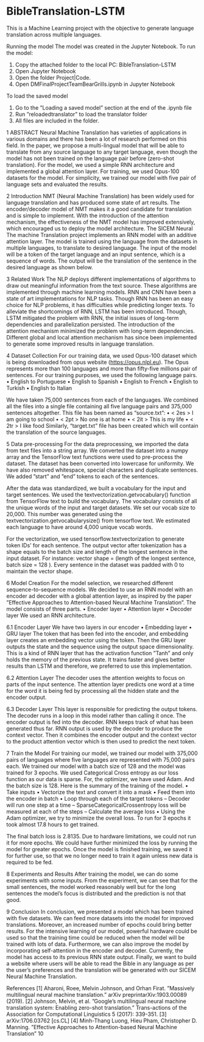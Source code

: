 # BibleTranslation-LSTM
This is a Machine Learning project with the objective to generate language translation across multiple languages.

Running the model
The model was created in the Jupyter Notebook.
To run the model:
1. Copy the attached folder to the local PC: BibleTranslation-LSTM
2. Open Jupyter Notebook
3. Open the folder Project|Code.
4. Open DMFinalProjectTeamBearGrills.ipynb in Jupyter Notebook

To load the saved model
1. Go to the ”Loading a saved model” section at the end of the .ipynb file
2. Run ”reloadedtranslator” to load the translator folder
3. All files are included in the folder.


1 ABSTRACT
Neural Machine Translation has varieties of applications in various domains and there has been a lot of
research performed on this field. In the paper, we propose a multi-lingual model that will be able to
translate from any source language to any target language, even though the model has not been trained on
the language pair before (zero-shot translation). For the model, we used a simple RNN architecture and
implemented a global attention layer. For training, we used Opus-100 datasets for the model.
For simplicity, we trained our model with five pair of language sets and evaluated the results.

2 Introduction
NMT (Neural Machine Translation) has been widely used for language translation and has produced some
state of art results. The encoder/decoder model of NMT makes it a good candidate for translation and
is simple to implement. With the introduction of the attention mechanism, the effectiveness of the NMT
model has improved extensively, which encouraged us to deploy the model architecture. The SICEM Neural
The machine Translation project implements an RNN model with an additive attention layer. The model is
trained using the language from the datasets in multiple languages, to translate to desired language. The
input of the model will be a token of the target language and an input sentence, which is a sequence of
words. The output will be the translation of the sentence in the desired language as shown below.

3 Related Work
The NLP deploys different implementations of algorithms to draw out meaningful information from the
text source. These algorithms are implemented through machine learning models. RNN and CNN have
been a state of art implementations for NLP tasks. Though RNN has been an easy choice for NLP problems,
it has difficulties while predicting longer texts. To alleviate the shortcomings of RNN, LSTM has been
introduced. Though, LSTM mitigated the problem with RNN, the initial issues of long-term dependencies
and parallelization persisted. The introduction of the attention mechanism minimized the problem with long-term
dependencies. Different global and local attention mechanism has since been implemented
to generate some improved results in language translation.

4 Dataset Collection
For our training data, we used Opus-100 dataset which is being downloaded from opus website
(https://opus.nlpl.eu). The Opus represents more than 100 languages and more than fifty-five millions 
pair of sentences. For our training purposes, we used the following language pairs.
• English to Portuguese
• English to Spanish
• English to French
• English to Turkish
• English to Italian

We have taken 75,000 sentences from each of the languages. We combined all the files into a single file
containing all five language pairs and 375,000 sentences altogether. This file has been named as
“source.txt”:
• < 2es > I am going to school
• < 2pt > No one is at home
• < 2it > This is my life
• < 2tr > I like food
Similarly, “target.txt” file has been created which will contain the translation of the source languages.

5 Data pre-processing
For the data preprocessing, we imported the data from text files into a string array. We converted the
dataset into a numpy array and the TensorFlow text functions were used to pre-process the dataset. The
dataset has been converted into lowercase for uniformity. We have also removed whitespace, special
characters and duplicate sentences. We added ”start” and ”end” tokens to each of the sentences.

After the data was standardized, we built a vocabulary for the input and target sentences. We used the
textvectorization.getvocabulary() function from TensorFlow text to build the vocabulary. The vocabulary
consists of all the unique words of the input and target datasets. We set our vocab size to 20,000. This
number was generated using the textvectorization.getvocabularysize() from tensorflow text. We estimated
each language to have around 4,000 unique vocab words.

For the vectorization, we used tensorflow.textvectorization to generate token IDs’ for each sentence.
The output vector after tokenization has a shape equals to the batch size and length of the longest sentence
in the input dataset. For instance: vector shape = (length of the longest sentence, batch size = 128 ).
Every sentence in the dataset was padded with 0 to maintain the vector shape.

6 Model Creation
For the model selection, we researched different sequence-to-sequence models. We decided to use an RNN
model with an encoder ad decoder with a global attention layer, as inspired by the paper ”Effective
Approaches to Attention-based Neural Machine Translation”. The model consists of three parts.
• Encoder layer
• Attention layer
• Decoder layer
We used an RNN architecture.

6.1 Encoder Layer
We have two layers in our encoder
• Embedding layer
• GRU layer
The token that has been fed into the encoder, and embedding layer creates an embedding vector using the
token. Then the GRU layer outputs the state and the sequence using the output space dimensionality.
This is a kind of RNN layer that has the activation function ”Tanh” and only holds the memory of the
previous state. It trains faster and gives better results than LSTM and therefore, we preferred to use this
implementation.

6.2 Attention Layer
The decoder uses the attention weights to focus on parts of the input sentence. 
The attention layer predicts one word at a time for the word it is being fed by processing all the hidden
state and the encoder output.

6.3 Decoder Layer
This layer is responsible for predicting the output tokens. The decoder runs in a loop in this model rather
than calling it once. The encoder output is fed into the decoder. RNN keeps track of what has been
generated thus far. RNN output is used by the decoder to produce the context vector. Then it combines
the encoder output and the context vector to the product attention vector which is then used to predict the next
token.

7 Train the Model
For training our model, we trained our model with 375,000 pairs of languages where five languages are
represented with 75,000 pairs each. We trained our model with a batch size of 128 and the model was trained
for 3 epochs. We used Categorical Cross entropy as our loss function as our data is sparse. For, the
optimizer, we have used Adam. And the batch size is 128. Here is the summary of the training of the model.
• Take inputs
• Vectorize the text and convert it into a mask
• Feed them into the encoder in batch
• Loop through each of the target tokens
– Decoder will run one step at a time
– SparseCategoricalCrossentropy loss will be measured at each of the steps
– Calculate the average loss
• Using the Adam optimizer, we try to minimize the overall loss.
To run for 3 epochs it took almost 17.8 hours to get trained.

The final batch loss is 2.8135. Due to hardware limitations, we could not run it for more epochs. We could
have further minimized the loss by running the model for greater epochs. Once the model is finished training,
we saved it for further use, so that we no longer need to train it again unless new data is required to be fed.

8 Experiments and Results
After training the model, we can do some experiments with some inputs. From the experiment, we can see
that for the small sentences, the model worked reasonably well but for the long sentences the model’s focus
is distributed and the prediction is not that good.

9 Conclusion
In conclusion, we presented a model which has been trained with five datasets. We can feed more datasets
into the model for improved translations. Moreover, an increased number of epochs could bring better results.
For the intensive learning of our model, powerful hardware could be used so that the training time could be
reduced when the model will be trained with lots of data. Furthermore, we can also improve the model by
incorporating self-attention in the encoder and decoder. Currently, the model has access to its previous
RNN state output. Finally, we want to build a website where users will be able to read the Bible in any
language as per the user’s preferences and the translation will be generated with our SICEM Neural
Machine Translation.

References
[1] Aharoni, Roee, Melvin Johnson, and Orhan Firat. ”Massively multilingual neural machine translation.”
arXiv preprintarXiv:1903.00089 (2019).
[2] Johnson, Melvin, et al. ”Google’s multilingual neural machine translation system: Enabling zero-shot
translation.” Trans-actions of the Association for Computational Linguistics 5 (2017): 339-351.
[3] arXiv:1706.03762 [cs.CL]
[4] Minh-Thang Luong, Hieu Pham, Christopher D. Manning. ”Effective Approaches to Attention-based
Neural Machine Translation”
10
